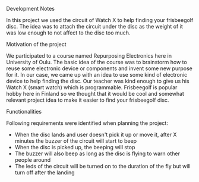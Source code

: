 Development Notes

In this project we used the circuit of Watch X to help finding your frisbeegolf disc. The idea was to attach the circuit under the disc as the weight of it was low enough to not affect to the disc too much.


Motivation of the project

We participated to a course named Repurposing Electronics here in University of Oulu. The basic idea of the course was to brainstorm how to reuse some electronic device or components and invent some new purpose for it. In our case, we came up with an idea to use some kind of electronic device to help finding the disc. Our teacher was kind enough to give us his Watch X (smart watch) which is programmable. Frisbeegolf is popular hobby here in Finland so we thought that it would be cool and somewhat relevant project idea to make it easier to find your frisbeegolf disc.


Functionalities

Following requirements were identified when planning the project:
- When the disc lands and user doesn't pick it up or move it, after X minutes the buzzer of the circuit will start to beep
- When the disc is picked up, the beeping will stop 
- The buzzer will also beep as long as the disc is flying to warn other people around
- The leds of the circuit will be turned on to the duration of the fly but will turn off after the landing

